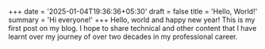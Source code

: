 +++
date = '2025-01-04T19:36:36+05:30'
draft = false
title = 'Hello, World!'
summary = 'Hi everyone!'
+++
Hello, world and happy new year! This is my first post on my blog. I hope to share technical and other content that I have learnt over my journey of over two decades in my professional career. 